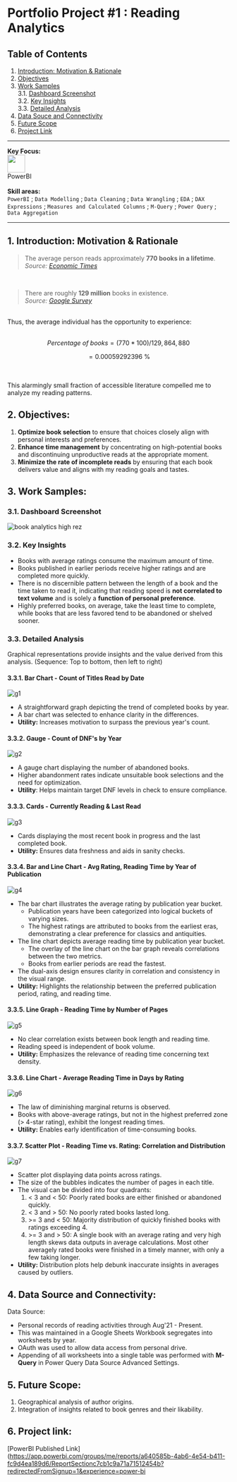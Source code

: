 # Portfolio Project #1 : Reading Analytics  
## Table of Contents

1. [Introduction: Motivation & Rationale](https://github.com/sdspot2034/reading-analytics/blob/main/README.md#1-introduction-motivation--rationale)
2. [Objectives](https://github.com/sdspot2034/reading-analytics/blob/main/README.md#2-objectives)
3. [Work Samples](https://github.com/sdspot2034/reading-analytics/blob/main/README.md#3-work-samples)  
  3.1. [Dashboard Screenshot](https://github.com/sdspot2034/reading-analytics/blob/main/README.md#31-dashboard-screenshot)  
  3.2. [Key Insights](https://github.com/sdspot2034/reading-analytics/blob/main/README.md#32-key-insights)  
  3.3. [Detailed Analysis](https://github.com/sdspot2034/reading-analytics/blob/main/README.md#33-detailed-analysis)
4. [Data Souce and Connectivity](https://github.com/sdspot2034/reading-analytics/blob/main/README.md#4-data-source-and-connectivity)
5. [Future Scope](https://github.com/sdspot2034/reading-analytics/blob/main/README.md#5-future-scope)
6. [Project Link](https://github.com/sdspot2034/reading-analytics/blob/main/README.md#6-project-link)

---
**Key Focus:**  
<img src="https://upload.wikimedia.org/wikipedia/commons/c/cf/New_Power_BI_Logo.svg" height="40" width="40">  
PowerBI
<br> <br>
**Skill areas:**  
`PowerBI` ; `Data Modelling` ; `Data Cleaning` ; `Data Wrangling` ; `EDA` ; `DAX Expressions` ; `Measures and Calculated Columns` ; `M-Query` ; `Power Query` ; `Data Aggregation`

---

## 1. Introduction: Motivation & Rationale  
> The average person reads approximately **770 books in a lifetime**.  
_Source: [Economic Times](https://www.economist.com/graphic-detail/2023/12/22/how-many-books-will-you-read-before-you-die)_

<br>

> There are roughly **129 million** books in existence.  
_Source: [Google Survey](https://booksearch.blogspot.com/2010/08/books-of-world-stand-up-and-be-counted.html)_

<br>
Thus, the average individual has the opportunity to experience:
<br> <br>

```math
Percentage\ of\ books = (770 * 100) / 129,864,880
```
```math
= 0.00059292396 \ \%
```
<br> <br>
This alarmingly small fraction of accessible literature compelled me to analyze my reading patterns.  
## 2. Objectives:
1. **Optimize book selection** to ensure that choices closely align with personal interests and preferences.
2. **Enhance time management** by concentrating on high-potential books and discontinuing unproductive reads at the appropriate moment.
3. **Minimize the rate of incomplete reads** by ensuring that each book delivers value and aligns with my reading goals and tastes.

## 3. Work Samples:
### 3.1. Dashboard Screenshot
![book analytics high rez](https://github.com/user-attachments/assets/fbc0af80-d229-4130-ba17-f18b6ecd5022)

### 3.2. Key Insights
- Books with average ratings consume the maximum amount of time.
- Books published in earlier periods receive higher ratings and are completed more quickly.
- There is no discernible pattern between the length of a book and the time taken to read it, indicating that reading speed is **not correlated to text volume** and is solely a **function of personal preference**.
- Highly preferred books, on average, take the least time to complete, while books that are less favored tend to be abandoned or shelved sooner.

### 3.3. Detailed Analysis
Graphical representations provide insights and the value derived from this analysis. (Sequence: Top to bottom, then left to right)
#### 3.3.1. Bar Chart - Count of Titles Read by Date
![g1](https://github.com/user-attachments/assets/34c7b60f-f4b7-4e0c-9fe9-978a3c731efe)
- A straightforward graph depicting the trend of completed books by year.
- A bar chart was selected to enhance clarity in the differences.
- **Utility:** Increases motivation to surpass the previous year's count.

#### 3.3.2. Gauge - Count of DNF's by Year
![g2](https://github.com/user-attachments/assets/cfd651a1-0e39-41a1-9631-31789fda2845)
- A gauge chart displaying the number of abandoned books.
- Higher abandonment rates indicate unsuitable book selections and the need for optimization.
- **Utility**: Helps maintain target DNF levels in check to ensure compliance.

#### 3.3.3. Cards - Currently Reading & Last Read
![g3](https://github.com/user-attachments/assets/52e6d8df-644a-46da-9903-832139212fae)
- Cards displaying the most recent book in progress and the last completed book.
- **Utility:** Ensures data freshness and aids in sanity checks.

#### 3.3.4. Bar and Line Chart - Avg Rating, Reading Time by Year of Publication
![g4](https://github.com/user-attachments/assets/df77099e-7b71-4021-835e-15404b983da4)
- The bar chart illustrates the average rating by publication year bucket.
  - Publication years have been categorized into logical buckets of varying sizes.
  - The highest ratings are attributed to books from the earliest eras, demonstrating a clear preference for classics and antiquities.
- The line chart depicts average reading time by publication year bucket.
  - The overlay of the line chart on the bar graph reveals correlations between the two metrics.
  - Books from earlier periods are read the fastest.
- The dual-axis design ensures clarity in correlation and consistency in the visual range.
- **Utility:** Highlights the relationship between the preferred publication period, rating, and reading time.

#### 3.3.5. Line Graph - Reading Time by Number of Pages
![g5](https://github.com/user-attachments/assets/1a57c3bd-8c10-4e70-ae77-96a12aea8cf5)
- No clear correlation exists between book length and reading time.
- Reading speed is independent of book volume.
- **Utility:** Emphasizes the relevance of reading time concerning text density.

#### 3.3.6. Line Chart - Average Reading Time in Days by Rating
![g6](https://github.com/user-attachments/assets/d9786e33-0c2c-4ba7-b4bc-581731518ff4)
- The law of diminishing marginal returns is observed.
- Books with above-average ratings, but not in the highest preferred zone (> 4-star rating), exhibit the longest reading times.
- **Utility:** Enables early identification of time-consuming books.

#### 3.3.7. Scatter Plot - Reading Time vs. Rating: Correlation and Distribution
![g7](https://github.com/user-attachments/assets/b3823a0e-64da-44d8-a271-e5d536941ccc)
- Scatter plot displaying data points across ratings.
- The size of the bubbles indicates the number of pages in each title.
- The visual can be divided into four quadrants:
  1. < 3 and < 50: Poorly rated books are either finished or abandoned quickly.
  2. < 3 and > 50: No poorly rated books lasted long.
  3. <span>>=</span> 3 and < 50: Majority distribution of quickly finished books with ratings exceeding 4.
  4. <span>>=</span> 3 and > 50: A single book with an average rating and very high length skews data outputs in average calculations. Most other averagely rated books were finished in a timely manner, with only a few taking longer.
- **Utility:** Distribution plots help debunk inaccurate insights in averages caused by outliers.

## 4. Data Source and Connectivity:
Data Source: 
- Personal records of reading activities through Aug'21 - Present.
- This was maintained in a Google Sheets Workbook segregates into worksheets by year.
- OAuth was used to allow data access from personal drive.
- Appending of all worksheets into a single table was performed with **M-Query** in Power Query Data Source Advanced Settings.

## 5. Future Scope:
1. Geographical analysis of author origins.
2. Integration of insights related to book genres and their likability.

## 6. Project link:
[PowerBI Published Link](https://app.powerbi.com/groups/me/reports/a640585b-4ab6-4e54-b411-fc9d4ea189d6/ReportSectionc7cb1c9a71a71512454b?redirectedFromSignup=1&experience=power-bi
